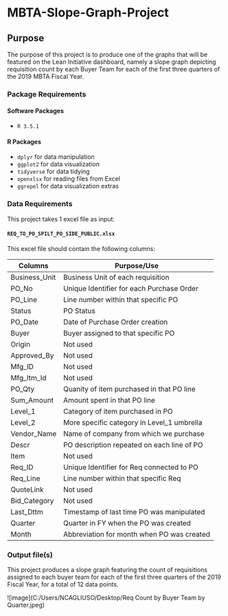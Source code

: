 # MBTA-Slope-Graph-Project

## Purpose

The purpose of this project is to produce one of the graphs that will be featured on the Lean Initiative dashboard, namely a slope graph depicting requisition count by each Buyer Team for each of the first three quarters of the 2019 MBTA Fiscal Year.

### Package Requirements

#### Software Packages 

* `R 3.5.1`

#### R Packages

* `dplyr` for data manipulation 
* `ggplot2` for data visualization
* `tidyverse` for data tidying
* `openxlsx` for reading files from Excel
* `ggrepel` for data visualization extras

### Data Requirements

This project takes 1 excel file as input:

#### `REQ_TO_PO_SPILT_PO_SIDE_PUBLIC.xlsx`

This excel file should contain the following columns:

| Columns                      | Purpose/Use                               |
| ---------------------------- | ----------------------------------------- |
| Business_Unit                | Business Unit of each requisition         |
| PO_No                        | Unique Identifier for each Purchase Order |
| PO_Line                      | Line number within that specific PO       |
| Status                       | PO Status                                 |
| PO_Date                      | Date of Purchase Order creation           |
| Buyer                        | Buyer assigned to that specific PO        |
| Origin                       | Not used                                  |
| Approved_By                  | Not used                                  |
| Mfg_ID                       | Not used                                  |
| Mfg_Itm_Id                   | Not used                                  |
| PO_Qty                       | Quanity of item purchased in that PO line |
| Sum_Amount                   | Amount spent in that PO line              |
| Level_1                      | Category of item purchased in PO          |
| Level_2                      | More specific category in Level_1 umbrella|
| Vendor_Name                  | Name of company from which we purchase    |
| Descr                        | PO description repeated on each line of PO|
| Item                         | Not used                                  |
| Req_ID                       | Unique Identifier for Req connected to PO |
| Req_Line                     | Line number within that specific Req      |
| QuoteLink                    | Not used                                  |
| Bid_Category                 | Not used                                  |
| Last_Dttm                    | Timestamp of last time PO was manipulated |
| Quarter                      | Quarter in FY when the PO was created     |
| Month                        | Abbreviation for month when PO was created|

### Output file(s)

This project produces a slope graph featuring the count of requisitions assigned to each buyer team for each of the first three quarters of the 2019 Fiscal Year, for a total of 12 data points.

![image](C:/Users/NCAGLIUSO/Desktop/Req Count by Buyer Team by Quarter.jpeg)
